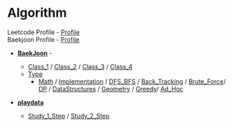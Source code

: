 # Algorithm
Leetcode Profile - [Profile](https://leetcode.com/hunojung/)<br/>
Baekjoon Profile - [Profile](https://solved.ac/profile/hunojung)

* [<b>BaekJoon</b>](./BaekJoon) - 
  * [Class_1](./BaekJoon/Class_1) / [Class_2](./BaekJoon/Class_2) /  [Class_3](./BaekJoon/Class_3) / [Class_4](./BaekJoon/Class_4)
  * [Type](./BaekJoon/Type)
    * [Math](./BaekJoon/Type/Math) / [Implementation](./BaekJoon/Type/Implementation)  / [DFS_BFS](./BaekJoon/Type/DFS_BFS) / [Back_Tracking](./BaekJoon/Type/Back_Tracking) / [Brute_Force](./BaekJoon/Type/Brute_Force)/ [DP](./BaekJoon/Type/DP) / [DataStructures](./BaekJoon/Type/DataStructures) / [Geometry](./BaekJoon/Type/Geometry) / [Greedy](./BaekJoon/Type/Greedy)/ [Ad_Hoc](./BaekJoon/Type/Ad_Hoc)

* [<b>playdata</b>](./playdata)
  * [Study_1_Step](./playdata/Study_1_Step) / [Study_2_Step](./playdata/Study_2_Step)
